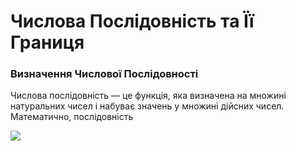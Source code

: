 # Числова Послідовність та Її Границя
### Визначення Числової Послідовності
Числова послідовність — це функція, яка визначена на множині натуральних чисел і набуває значень у множині дійсних чисел. Математично, послідовність 

![](https://github.com/makovii/crypto_coins_app/assets/72148650/107f4b73-5996-40ca-befe-5a8def1a4037)

